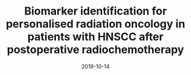 ---
title: "Biomarker identification for personalised radiation oncology in patients with HNSCC after postoperative radiochemotherapy"
collection: talks
type: "Poster presentation"
permalink: /talks/2019-10-14-talk-2
venue: "14th HZDR PhD seminar"
date: 2019-10-14
location: "Wroclaw, Poland"
---